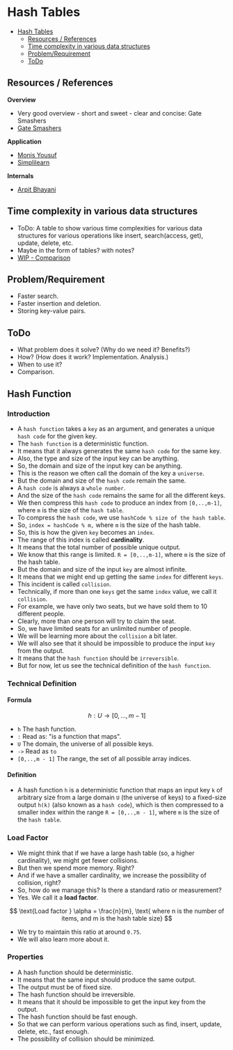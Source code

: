 # Hash Tables

<!-- TOC -->
* [Hash Tables](#hash-tables)
  * [Resources / References](#resources--references)
  * [Time complexity in various data structures](#time-complexity-in-various-data-structures)
  * [Problem/Requirement](#problemrequirement)
  * [ToDo](#todo)
<!-- TOC -->

## Resources / References

**Overview**
* Very good overview - short and sweet - clear and concise: Gate Smashers
* [Gate Smashers](https://youtu.be/W5q0xgxmRd8?si=3rhBhehtPSW5O-7w)

**Application**
* [Monis Yousuf](https://youtu.be/pMM9cIAFAug?si=4dtGaEEywYDxLPiP)
* [Simplilearn](https://youtu.be/jmtzX-NPFDc?si=dCNRHOF93cFlI4w7)

**Internals**
* [Arpit Bhayani](https://youtube.com/playlist?list=PLsdq-3Z1EPT2UnueESBLReaVSLIo_BuAc&si=mbgu-ku-Zw5_9nil)

## Time complexity in various data structures

* ToDo: A table to show various time complexities for various data structures for various operations like insert, search(access, get), update, delete, etc.  
* Maybe in the form of tables? with notes?
* [WIP - Comparison](../revision/comparison.md)

## Problem/Requirement

* Faster search. 
* Faster insertion and deletion.
* Storing key-value pairs.

## ToDo

* What problem does it solve? (Why do we need it? Benefits?)
* How? (How does it work? Implementation. Analysis.)
* When to use it?
* Comparison.

## Hash Function

### Introduction

* A `hash function` takes a `key` as an argument, and generates a unique `hash code` for the given key.
* The `hash function` is a deterministic function. 
* It means that it always generates the same `hash code` for the same key.
* Also, the type and size of the input key can be anything.
* So, the domain and size of the input key can be anything.
* This is the reason we often call the domain of the key a `universe`.
* But the domain and size of the `hash code` remain the same.
* A `hash code` is always a `whole number`.
* And the size of the `hash code` remains the same for all the different keys.
* We then compress this `hash code` to produce an index from `[0,..,m-1]`, where `m` is the size of the `hash table`.  
* To compress the `hash code`, we use `hashCode % size of the hash table`.
* So, `index = hashCode % m,` where `m` is the size of the hash table.
* So, this is how the given `key` becomes an `index`.
* The range of this index is called **cardinality**.
* It means that the total number of possible unique output.
* We know that this range is limited. `R = [0,..,m-1]`, where `m` is the size of the hash table. 
* But the domain and size of the input `key` are almost infinite.
* It means that we might end up getting the same `index` for different `keys`.
* This incident is called `collision`.
* Technically, if more than one `keys` get the same `index` value, we call it `collision`.
* For example, we have only two seats, but we have sold them to 10 different people.
* Clearly, more than one person will try to claim the seat.
* So, we have limited seats for an unlimited number of people. 
* We will be learning more about the `collision` a bit later.
* We will also see that it should be impossible to produce the input `key` from the output.
* It means that the `hash function` should be `irreversible`. 
* But for now, let us see the technical definition of the `hash function`.

### Technical Definition

#### Formula

$$
h: U \to [0, \dots, m - 1]
$$

* `h` The hash function.
* `:` Read as: "is a function that maps".
* `U` The domain, the universe of all possible keys.
* `->` Read as `to`
* `[0,..,m - 1]` The range, the set of all possible array indices.

#### Definition

* A hash function `h` is a deterministic function that maps an input key `k` of arbitrary size from a large domain `U` (the universe of keys) to a fixed-size output `h(k)` (also known as a `hash code`), which is then compressed to a smaller index within the range `R = [0,..,m - 1]`, where `m` is the size of the `hash table`. 

### Load Factor

* We might think that if we have a large hash table (so, a higher cardinality), we might get fewer collisions.
* But then we spend more memory. Right?
* And if we have a smaller cardinality, we increase the possibility of collision, right?
* So, how do we manage this? Is there a standard ratio or measurement?
* Yes. We call it a **load factor**.

$$
\text{Load factor } \alpha = \frac{n}{m}, \text{ where n is the number of items, and m is the hash table size}
$$

* We try to maintain this ratio at around `0.75`.
* We will also learn more about it.

### Properties

* A hash function should be deterministic.
* It means that the same input should produce the same output.
* The output must be of fixed size.
* The hash function should be irreversible.
* It means that it should be impossible to get the input key from the output.
* The hash function should be fast enough. 
* So that we can perform various operations such as find, insert, update, delete, etc., fast enough.
* The possibility of collision should be minimized.

